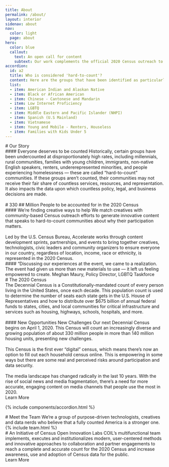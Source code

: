 ```yaml
---
title: About
permalink: /about/
layout: interior
sidenav: about
nav:
  color: light
  page: about
hero:
  color: blue
  callout:
    text: An open call for content
    subtext: Our work complements the official 2020 Census outreach to ensure a complete and accurate count for everyone in America.
accordion:
  id: a2
  title: Who is considered 'hard-to-count'?
  content: Here are the groups that have been identified as particularly under-counted or hard-to-count communities in our nation.
  list:
  - item: American Indian and Alaskan Native
  - item: Black or African American
  - item: Chinese - Cantonese and Mandarin
  - item: Low Internet Proficiency
  - item: LGBTQ
  - item: Middle Eastern and Pacific Islander (NHPI)
  - item: Spanish (U.S Mainland)
  - item: Vietnamese
  - item: Young and Mobile - Renters, Houseless
  - item: Families with Kids Under 5
---
```


<head>
<script type="text/javascript"> setTimeout(function(){var a=document.createElement("script"); var b=document.getElementsByTagName("script")[0]; a.src=document.location.protocol+"//script.crazyegg.com/pages/scripts/0041/5508.js?"+Math.floor(new Date().getTime()/3600000); a.async=true;a.type="text/javascript";b.parentNode.insertBefore(a,b)}, 1); </script>
</head>

<section class="usa-section usa-content">

<div class="usa-width-three-fourths bottom-space" markdown="1"  id="our-story" >
# Our Story
</div>
<div class="usa-width-three-fourths" markdown="1">
#### Everyone deserves to be counted
Historically, certain groups have been undercounted at disproportionately high rates, including millennials, rural communities, families with young children, immigrants, non-native English speakers, renters, undererepresented minorities, and people experiencing homelessness — these are called “hard-to-count” communities. If these groups aren’t counted, their communities may not receive their fair share of countless services, resources, and representation. It also impacts the data upon which countless policy, legal, and business decisions are made.
<br><br>
</div>
<div class="usa-width-one-fourth stat-detail" markdown="1">
# 330
## Million
People to be accounted for in the 2020 Census
</div>
<div class="usa-width-three-fourths" markdown="1">
#### We’re finding creative ways to help
We match creatives with community-based Census outreach efforts to generate innovative content that speaks to hard-to-count communities about why their participation matters.
<br><br>
Led by the U.S. Census Bureau, Accelerate works through content development sprints, partnerships, and events to bring together creatives, technologists, civic leaders and community organizers to ensure everyone in our country, regardless of location, income, race or ethnicity, is represented in the 2020 Census.
<div class="divider"></div>
</div>
<div class="usa-width-three-fourths testimonial" markdown="1">
#### “Discussing our experiences at the event, we came to a realization. The event had given us more than new materials to use — it left us feeling empowered to create.
Meghan Maury, Policy Director, LGBTQ Taskforce
<div class="divider"></div>
</div>

<div class="usa-width-three-fourths bottom-space" markdown="1" id="2020-census" >
# The 2020 Census
</div>
<div class="usa-width-three-fourths" markdown="1">
The Decennial Census is a Constitutionally-mandated count of every person living in the United States, once each decade. This population count is used to determine the number of seats each state gets in the U.S. House of Representatives and how to distribute over $675 billion of annual federal funds to states, cities, and local communities for critical infrastructure and services such as housing, highways, schools, hospitals, and more.
<br><br>
#### New Opportunities New Challenges
Our next Decennial Census begins on April 1, 2020. This Census will count an increasingly diverse and growing population of about 330 million people in more than 140 million housing units, presenting new challenges.
<br><br>
This Census is the first ever “digital” census, which means there’s now an option to fill out each household census online. This is empowering in some ways but there are some real and perceived risks around participation and data security.
<br><br>
The media landscape has changed radically in the last 10 years. With the rise of social news and media fragmentation, there’s a need for more accurate, engaging content on media channels that people use the most in 2020.
<div class="divider"></div>
</div>
<div class="usa-width-one-fourth side-button" markdown="1">
Learn More
</div>

{% include components/accordion.html %}

<div class="usa-width-one-whole bottom-space" markdown="1" id="meet-the-team">
# Meet the Team
We’re a group of purpose-driven technologists, creatives and data nerds who believe that a fully counted America is a stronger one.
{% include team.html %}
<div class="divider"></div>
</div>

<div class="usa-width-three-fourths" markdown="1" id="coil-initiative" >
# An Initiative of Census Open Innovation Labs
COIL’s multifunctional team implements, executes and institutionalizes modern, user-centered methods and innovative approaches to collaboration and partner engagements to reach a complete and accurate count for the 2020 Census and increase awareness, use and adoption of Census data for the public.
<div class="usa-width-one-fourth side-button" markdown="1">
Learn More
</div>
<div class="divider"></div>
</div>

</section>
